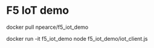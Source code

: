 # F5 IoT demo

docker pull npearce/f5_iot_demo


docker run -it f5_iot_demo node f5_iot_demo/iot_client.js
